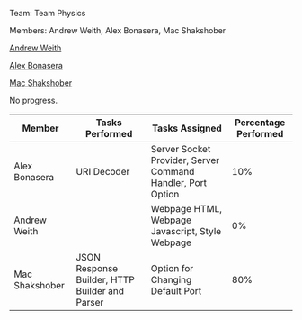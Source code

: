 Team: Team Physics

Members: Andrew Weith, Alex Bonasera, Mac Shakshober

[Andrew Weith](https://github.com/Andreweweith)

[Alex Bonasera](https://github.com/Derproid)

[Mac Shakshober](https://github.com/macshakshober)

No progress.

|Member|Tasks Performed|Tasks Assigned|Percentage Performed|
|-|-|-|-|
|Alex Bonasera|URI Decoder|Server Socket Provider, Server Command Handler, Port Option|10%|
|Andrew Weith||Webpage HTML, Webpage Javascript, Style Webpage|0%|
|Mac Shakshober|JSON Response Builder, HTTP Builder and Parser|Option for Changing Default Port|80%|
